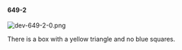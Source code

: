 #### 649-2
![dev-649-2-0.png](https://github.com/lil-lab/nlvr/raw/master/nlvr/dev/images/5/dev-649-2-0.png "dev-649-2-0.png")

There is a box with a yellow triangle and no blue squares.